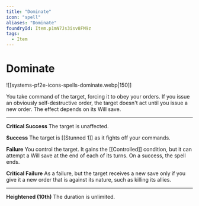 ```yaml
---
title: "Dominate"
icon: "spell"
aliases: "Dominate"
foundryId: Item.p1mN7Js3isv8FM9z
tags:
  - Item
---
```


# Dominate
![[systems-pf2e-icons-spells-dominate.webp|150]]

You take command of the target, forcing it to obey your orders. If you issue an obviously self-destructive order, the target doesn't act until you issue a new order. The effect depends on its Will save.

* * *

**Critical Success** The target is unaffected.

**Success** The target is [[Stunned 1]] as it fights off your commands.

**Failure** You control the target. It gains the [[Controlled]] condition, but it can attempt a Will save at the end of each of its turns. On a success, the spell ends.

**Critical Failure** As a failure, but the target receives a new save only if you give it a new order that is against its nature, such as killing its allies.

* * *

**Heightened (10th)** The duration is unlimited.
